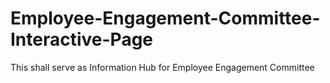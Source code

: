 # Employee-Engagement-Committee-Interactive-Page
This shall serve as Information Hub for Employee Engagement Committee
